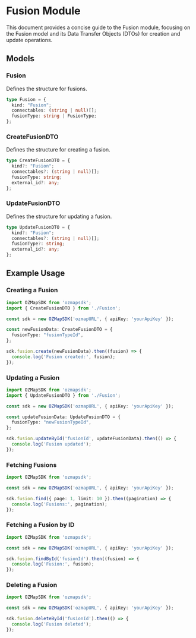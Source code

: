 # Fusion Module

This document provides a concise guide to the Fusion module, focusing on the Fusion model and its Data Transfer Objects (DTOs) for creation and update operations.

## Models

### Fusion

Defines the structure for fusions.

```typescript
type Fusion = {
  kind: "Fusion";
  connectables: (string | null)[];
  fusionType: string | FusionType;
};
```

### CreateFusionDTO

Defines the structure for creating a fusion.

```typescript
type CreateFusionDTO = {
  kind?: "Fusion";
  connectables?: (string | null)[];
  fusionType: string;
  external_id?: any;
};
```

### UpdateFusionDTO

Defines the structure for updating a fusion.

```typescript
type UpdateFusionDTO = {
  kind?: "Fusion";
  connectables?: (string | null)[];
  fusionType?: string;
  external_id?: any;
};
```

## Example Usage

### Creating a Fusion

```typescript
import OZMapSDK from 'ozmapsdk';
import { CreateFusionDTO } from './Fusion';

const sdk = new OZMapSDK('ozmapURL', { apiKey: 'yourApiKey' });

const newFusionData: CreateFusionDTO = {
  fusionType: "fusionTypeId",
};

sdk.fusion.create(newFusionData).then((fusion) => {
  console.log('Fusion created:', fusion);
});
```

### Updating a Fusion

```typescript
import OZMapSDK from 'ozmapsdk';
import { UpdateFusionDTO } from './Fusion';

const sdk = new OZMapSDK('ozmapURL', { apiKey: 'yourApiKey' });

const updateFusionData: UpdateFusionDTO = {
  fusionType: "newFusionTypeId",
};

sdk.fusion.updateById('fusionId', updateFusionData).then(() => {
  console.log('Fusion updated');
});
```

### Fetching Fusions

```typescript
import OZMapSDK from 'ozmapsdk';

const sdk = new OZMapSDK('ozmapURL', { apiKey: 'yourApiKey' });

sdk.fusion.find({ page: 1, limit: 10 }).then((pagination) => {
  console.log('Fusions:', pagination);
});
```

### Fetching a Fusion by ID

```typescript
import OZMapSDK from 'ozmapsdk';

const sdk = new OZMapSDK('ozmapURL', { apiKey: 'yourApiKey' });

sdk.fusion.findById('fusionId').then((fusion) => {
  console.log('Fusion:', fusion);
});
```

### Deleting a Fusion

```typescript
import OZMapSDK from 'ozmapsdk';

const sdk = new OZMapSDK('ozmapURL', { apiKey: 'yourApiKey' });

sdk.fusion.deleteById('fusionId').then(() => {
  console.log('Fusion deleted');
});
```
